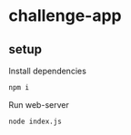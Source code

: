 # challenge-app

## setup
Install dependencies
```zsh
npm i
```

Run web-server
```zsh
node index.js
```
